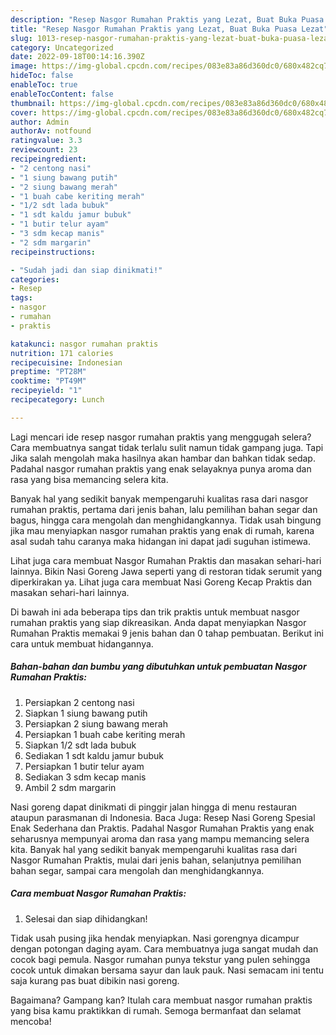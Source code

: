 ```yaml
---
description: "Resep Nasgor Rumahan Praktis yang Lezat, Buat Buka Puasa Lezat"
title: "Resep Nasgor Rumahan Praktis yang Lezat, Buat Buka Puasa Lezat"
slug: 1013-resep-nasgor-rumahan-praktis-yang-lezat-buat-buka-puasa-lezat
category: Uncategorized
date: 2022-09-18T00:14:16.390Z
image: https://img-global.cpcdn.com/recipes/083e83a86d360dc0/680x482cq70/nasgor-rumahan-praktis-foto-resep-utama.jpg
hideToc: false
enableToc: true
enableTocContent: false
thumbnail: https://img-global.cpcdn.com/recipes/083e83a86d360dc0/680x482cq70/nasgor-rumahan-praktis-foto-resep-utama.jpg
cover: https://img-global.cpcdn.com/recipes/083e83a86d360dc0/680x482cq70/nasgor-rumahan-praktis-foto-resep-utama.jpg
author: Admin
authorAv: notfound
ratingvalue: 3.3
reviewcount: 23
recipeingredient:
- "2 centong nasi"
- "1 siung bawang putih"
- "2 siung bawang merah"
- "1 buah cabe keriting merah"
- "1/2 sdt lada bubuk"
- "1 sdt kaldu jamur bubuk"
- "1 butir telur ayam"
- "3 sdm kecap manis"
- "2 sdm margarin"
recipeinstructions:

- "Sudah jadi dan siap dinikmati!"
categories:
- Resep
tags:
- nasgor
- rumahan
- praktis

katakunci: nasgor rumahan praktis 
nutrition: 171 calories
recipecuisine: Indonesian
preptime: "PT28M"
cooktime: "PT49M"
recipeyield: "1"
recipecategory: Lunch

---
```



Lagi mencari ide resep nasgor rumahan praktis yang menggugah selera? Cara membuatnya sangat tidak terlalu sulit namun tidak gampang juga. Tapi Jika salah mengolah maka hasilnya akan hambar dan bahkan tidak sedap. Padahal nasgor rumahan praktis yang enak selayaknya punya aroma dan rasa yang bisa memancing selera kita.


Banyak hal yang sedikit banyak mempengaruhi kualitas rasa dari nasgor rumahan praktis, pertama dari jenis bahan, lalu pemilihan bahan segar dan bagus, hingga cara mengolah dan menghidangkannya. Tidak usah bingung jika mau menyiapkan nasgor rumahan praktis yang enak di rumah, karena asal sudah tahu caranya maka hidangan ini dapat jadi suguhan istimewa.

Lihat juga cara membuat Nasgor Rumahan Praktis dan masakan sehari-hari lainnya. Bikin Nasi Goreng Jawa seperti yang di restoran tidak serumit yang diperkirakan ya. Lihat juga cara membuat Nasi Goreng Kecap Praktis dan masakan sehari-hari lainnya.


Di bawah ini ada beberapa tips dan trik praktis untuk membuat nasgor rumahan praktis yang siap dikreasikan. Anda dapat menyiapkan Nasgor Rumahan Praktis memakai 9 jenis bahan dan 0 tahap pembuatan. Berikut ini cara untuk membuat hidangannya.

<!--inarticleads1-->

##### Bahan-bahan dan bumbu yang dibutuhkan untuk pembuatan Nasgor Rumahan Praktis:

1. Persiapkan 2 centong nasi
1. Siapkan 1 siung bawang putih
1. Persiapkan 2 siung bawang merah
1. Persiapkan 1 buah cabe keriting merah
1. Siapkan 1/2 sdt lada bubuk
1. Sediakan 1 sdt kaldu jamur bubuk
1. Persiapkan 1 butir telur ayam
1. Sediakan 3 sdm kecap manis
1. Ambil 2 sdm margarin


Nasi goreng dapat dinikmati di pinggir jalan hingga di menu restauran ataupun parasmanan di Indonesia. Baca Juga: Resep Nasi Goreng Spesial Enak Sederhana dan Praktis. Padahal Nasgor Rumahan Praktis yang enak seharusnya mempunyai aroma dan rasa yang mampu memancing selera kita. Banyak hal yang sedikit banyak mempengaruhi kualitas rasa dari Nasgor Rumahan Praktis, mulai dari jenis bahan, selanjutnya pemilihan bahan segar, sampai cara mengolah dan menghidangkannya. 

<!--inarticleads2-->

##### Cara membuat Nasgor Rumahan Praktis:


1. Selesai dan siap dihidangkan!

Tidak usah pusing jika hendak menyiapkan. Nasi gorengnya dicampur dengan potongan daging ayam. Cara membuatnya juga sangat mudah dan cocok bagi pemula. Nasgor rumahan punya tekstur yang pulen sehingga cocok untuk dimakan bersama sayur dan lauk pauk. Nasi semacam ini tentu saja kurang pas buat dibikin nasi goreng. 

Bagaimana? Gampang kan? Itulah cara membuat nasgor rumahan praktis yang bisa kamu praktikkan di rumah. Semoga bermanfaat dan selamat mencoba!
